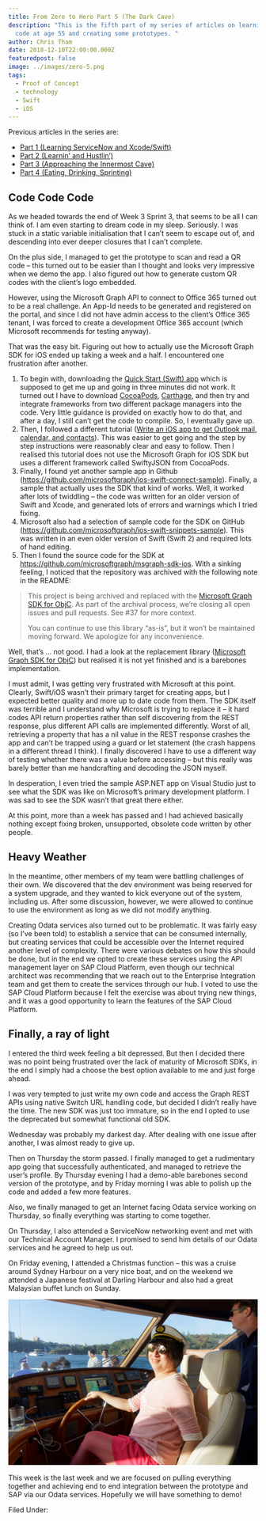 ```yaml
---
title: From Zero to Hero Part 5 (The Dark Cave)
description: "This is the fifth part of my series of articles on learning to
  code at age 55 and creating some prototypes. "
author: Chris Tham
date: 2018-12-10T22:00:00.000Z
featuredpost: false
image: ../images/zero-5.png
tags:
  - Proof of Concept
  - technology
  - Swift
  - iOS
---
```

Previous articles in the series are:

* [Part 1 (Learning ServiceNow and Xcode/Swift)](/blog/2018-11-01-from-zero-to-hero-hopefully-–-part-1-learning-servicenow-and-xcode-swift/)
* [Part 2 (Learnin’ and Hustlin’)](/blog/2018-11-08-from-zero-to-hero-hopefully-–-part-2-learnin’%E2%80%8B-and-hustlin’%E2%80%8B/)
* [Part 3 (Approaching the Innermost Cave)](/blog/2018-11-21-from-zero-to-hero-hopefully-–-part-3-approach-to-the-inmost-cave/)
* [Part 4 (Eating, Drinking, Sprinting)](/blog/2018-11-28-from-zero-to-hero-hopefully-–-part-4-eating-drinking-sprinting/)

## Code Code Code

As we headed towards the end of Week 3 Sprint 3, that seems to be all I can think of. I am even starting to dream code in my sleep. Seriously. I was stuck in a static variable initialisation that I can’t seem to escape out of, and descending into ever deeper closures that I can’t complete.

On the plus side, I managed to get the prototype to scan and read a QR code – this turned out to be easier than I thought and looks very impressive when we demo the app. I also figured out how to generate custom QR codes with the client’s logo embedded.

However, using the Microsoft Graph API to connect to Office 365 turned out to be a real challenge. An App-Id needs to be generated and registered on the portal, and since I did not have admin access to the client’s Office 365 tenant, I was forced to create a development Office 365 account (which Microsoft recommends for testing anyway).

That was the easy bit. Figuring out how to actually use the Microsoft Graph SDK for iOS ended up taking a week and a half. I encountered one frustration after another.

1. To begin with, downloading the [Quick Start (Swift) app](https://developer.microsoft.com/en-us/graph/quick-start?platform=option-ios-swift) which is supposed to get me up and going in three minutes did not work. It turned out I have to download [CocoaPods](https://cocoapods.org/), [Carthage](https://github.com/Carthage/Carthage), and then try and integrate frameworks from two different package managers into the code. Very little guidance is provided on exactly how to do that, and after a day, I still can’t get the code to compile. So, I eventually gave up.
2. Then, I followed a different tutorial ([Write an iOS app to get Outlook mail, calendar, and contacts](https://docs.microsoft.com/en-us/outlook/rest/ios-tutorial)). This was easier to get going and the step by step instructions were reasonably clear and easy to follow. Then I realised this tutorial does not use the Microsoft Graph for iOS SDK but uses a different framework called SwiftyJSON from CocoaPods.
3. Finally, I found yet another sample app in Github (<https://github.com/microsoftgraph/ios-swift-connect-sample>). Finally, a sample that actually uses the SDK that kind of works. Well, it worked after lots of twiddling – the code was written for an older version of Swift and Xcode, and generated lots of errors and warnings which I tried fixing.
4. Microsoft also had a selection of sample code for the SDK on GitHub (<https://github.com/microsoftgraph/ios-swift-snippets-sample>). This was written in an even older version of Swift (Swift 2) and required lots of hand editing.
5. Then I found the source code for the SDK at <https://github.com/microsoftgraph/msgraph-sdk-ios>. With a sinking feeling, I noticed that the repository was archived with the following note in the README:

> This project is being archived and replaced with the [Microsoft Graph SDK for ObjC](https://github.com/microsoftgraph/msgraph-sdk-objc). As part of the archival process, we’re closing all open issues and pull requests. See #37 for more context.
>
> You can continue to use this library “as-is”, but it won’t be maintained moving forward. We apologize for any inconvenience.

Well, that’s … not good. I had a look at the replacement library ([Microsoft Graph SDK for ObjC](https://github.com/microsoftgraph/msgraph-sdk-objc)) but realised it is not yet finished and is a barebones implementation.

I must admit, I was getting very frustrated with Microsoft at this point. Clearly, Swift/iOS wasn’t their primary target for creating apps, but I expected better quality and more up to date code from them. The SDK itself was terrible and I understand why Microsoft is trying to replace it – it hard codes API return properties rather than self discovering from the REST response, plus different API calls are implemented differently. Worst of all, retrieving a property that has a nil value in the REST response crashes the app and can’t be trapped using a guard or let statement (the crash happens in a different thread I think). I finally discovered I have to use a different way of testing whether there was a value before accessing – but this really was barely better than me handcrafting and decoding the JSON myself.

In desperation, I even tried the sample ASP.NET app on Visual Studio just to see what the SDK was like on Microsoft’s primary development platform. I was sad to see the SDK wasn’t that great there either.

At this point, more than a week has passed and I had achieved basically nothing except fixing broken, unsupported, obsolete code written by other people.

## Heavy Weather

In the meantime, other members of my team were battling challenges of their own. We discovered that the dev environment was being reserved for a system upgrade, and they wanted to kick everyone out of the system, including us. After some discussion, however, we were allowed to continue to use the environment as long as we did not modify anything.

Creating Odata services also turned out to be problematic. It was fairly easy (so I’ve been told) to establish a service that can be consumed internally, but creating services that could be accessible over the Internet required another level of complexity. There were various debates on how this should be done, but in the end we opted to create these services using the API management layer on SAP Cloud Platform, even though our technical architect was recommending that we reach out to the Enterprise Integration team and get them to create the services through our hub. I voted to use the SAP Cloud Platform because I felt the exercise was about trying new things, and it was a good opportunity to learn the features of the SAP Cloud Platform.

## Finally, a ray of light

I entered the third week feeling a bit depressed. But then I decided there was no point being frustrated over the lack of maturity of Microsoft SDKs, in the end I simply had a choose the best option available to me and just forge ahead.

I was very tempted to just write my own code and access the Graph REST APIs using native Switch URL handling code, but decided I didn’t really have the time. The new SDK was just too immature, so in the end I opted to use the deprecated but somewhat functional old SDK.

Wednesday was probably my darkest day. After dealing with one issue after another, I was almost ready to give up.

Then on Thursday the storm passed. I finally managed to get a rudimentary app going that successfully authenticated, and managed to retrieve the user’s profile. By Thursday evening I had a demo-able barebones second version of the prototype, and by Friday morning I was able to polish up the code and added a few more features.

Also, we finally managed to get an Internet facing Odata service working on Thursday, so finally everything was starting to come together.

On Thursday, I also attended a ServiceNow networking event and met with our Technical Account Manager. I promised to send him details of our Odata services and he agreed to help us out.

On Friday evening, I attended a Christmas function – this was a cruise around Sydney Harbour on a very nice boat, and on the weekend we attended a Japanese festival at Darling Harbour and also had a great Malaysian buffet lunch on Sunday.

![Sydney Harbour cruise](../images/zero-5a.png "Sydney Harbour cruise")

This week is the last week and we are focused on pulling everything together and achieving end to end integration between the prototype and SAP via our Odata services. Hopefully we will have something to demo!

Filed Under:
